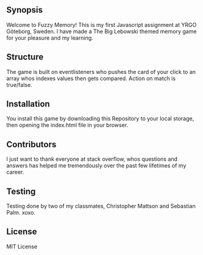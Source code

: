 ## Synopsis
Welcome to Fuzzy Memory! This is my first Javascript assignment at YRGO Göteborg, Sweden. I have made a The Big Lebowski themed memory game for your pleasure and my learning.

## Structure

The game is built on eventlisteners who pushes the card of your click to an array whos indexes values then gets compared.
Action on match is true/false.

## Installation

You install this game by downloading this Repository to your local storage, then opening the index.html file in your browser.

## Contributors

I just want to thank everyone at stack overflow, whos questions and answers has helped me tremendously over the past few lifetimes of my career.

## Testing

Testing done by two of my classmates, Christopher Mattson and Sebastian Palm. xoxo.

## License

MIT License
